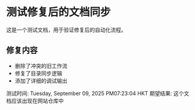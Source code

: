 # 测试修复后的文档同步

这是一个测试文档，用于验证修复后的自动化流程。

## 修复内容

- 删除了冲突的旧工作流
- 修复了目录同步逻辑
- 添加了详细的调试输出

测试时间: Tuesday, September 09, 2025 PM07:23:04 HKT
期望结果: 这个文档应该出现在网站仓库中
